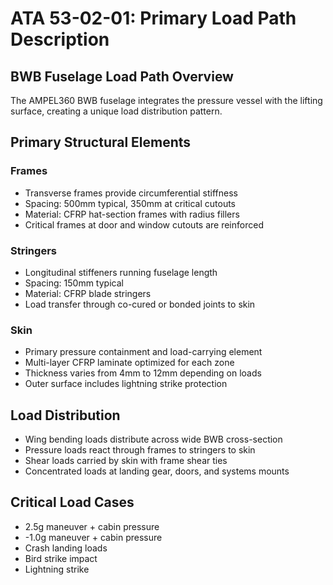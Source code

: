 # ATA 53-02-01: Primary Load Path Description

## BWB Fuselage Load Path Overview
The AMPEL360 BWB fuselage integrates the pressure vessel with the lifting surface, creating a unique load distribution pattern.

## Primary Structural Elements

### Frames
- Transverse frames provide circumferential stiffness
- Spacing: 500mm typical, 350mm at critical cutouts
- Material: CFRP hat-section frames with radius fillers
- Critical frames at door and window cutouts are reinforced

### Stringers
- Longitudinal stiffeners running fuselage length
- Spacing: 150mm typical
- Material: CFRP blade stringers
- Load transfer through co-cured or bonded joints to skin

### Skin
- Primary pressure containment and load-carrying element
- Multi-layer CFRP laminate optimized for each zone
- Thickness varies from 4mm to 12mm depending on loads
- Outer surface includes lightning strike protection

## Load Distribution
- Wing bending loads distribute across wide BWB cross-section
- Pressure loads react through frames to stringers to skin
- Shear loads carried by skin with frame shear ties
- Concentrated loads at landing gear, doors, and systems mounts

## Critical Load Cases
- 2.5g maneuver + cabin pressure
- -1.0g maneuver + cabin pressure  
- Crash landing loads
- Bird strike impact
- Lightning strike
